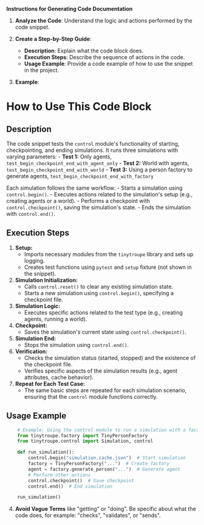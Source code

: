 **Instructions for Generating Code Documentation**

1. **Analyze the Code**: Understand the logic and actions performed by the code snippet.

2. **Create a Step-by-Step Guide**:
    - **Description**: Explain what the code block does.
    - **Execution Steps**: Describe the sequence of actions in the code.
    - **Usage Example**: Provide a code example of how to use the snippet in the project.

3. **Example**:

How to Use This Code Block
=========================================================================================

Description
-------------------------
The code snippet tests the `control` module's functionality of starting, checkpointing, and ending simulations. It runs three simulations with varying parameters:
    - **Test 1:** Only agents, `test_begin_checkpoint_end_with_agent_only`
    - **Test 2:** World with agents, `test_begin_checkpoint_end_with_world`
    - **Test 3:** Using a person factory to generate agents, `test_begin_checkpoint_end_with_factory`

Each simulation follows the same workflow:
    - Starts a simulation using `control.begin()`.
    - Executes actions related to the simulation's setup (e.g., creating agents or a world).
    - Performs a checkpoint with `control.checkpoint()`, saving the simulation's state.
    - Ends the simulation with `control.end()`.

Execution Steps
-------------------------
1. **Setup:**
    - Imports necessary modules from the `tinytroupe` library and sets up logging.
    - Creates test functions using `pytest` and `setup` fixture (not shown in the snippet).
2. **Simulation Initialization:**
    - Calls `control.reset()` to clear any existing simulation state.
    - Starts a new simulation using `control.begin()`, specifying a checkpoint file.
3. **Simulation Logic:**
    - Executes specific actions related to the test type (e.g., creating agents, running a world).
4. **Checkpoint:**
    - Saves the simulation's current state using `control.checkpoint()`.
5. **Simulation End:**
    - Stops the simulation using `control.end()`.
6. **Verification:**
    - Checks the simulation status (started, stopped) and the existence of the checkpoint file.
    - Verifies specific aspects of the simulation results (e.g., agent attributes, cache behavior).
7. **Repeat for Each Test Case:**
    - The same basic steps are repeated for each simulation scenario, ensuring that the `control` module functions correctly.

Usage Example
-------------------------

```python
    # Example: Using the control module to run a simulation with a factory
    from tinytroupe.factory import TinyPersonFactory
    from tinytroupe.control import Simulation, control

    def run_simulation():
        control.begin("simulation.cache.json")  # Start simulation
        factory = TinyPersonFactory("...")  # Create factory
        agent = factory.generate_person("...")  # Generate agent
        # Perform other actions
        control.checkpoint()  # Save checkpoint
        control.end()  # End simulation

    run_simulation()
```

4. **Avoid Vague Terms** like "getting" or "doing". Be specific about what the code does, for example: "checks", "validates", or "sends".